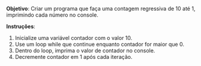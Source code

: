 **Objetivo**: Criar um programa que faça uma contagem regressiva de 10 até 1, imprimindo cada número no console.

**Instruções**:

1. Inicialize uma variável contador com o valor 10.
2. Use um loop while que continue enquanto contador for maior que 0.
3. Dentro do loop, imprima o valor de contador no console.
4. Decremente contador em 1 após cada iteração.